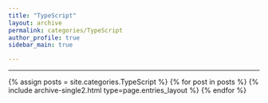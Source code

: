 ```yaml
---
title: "TypeScript"
layout: archive
permalink: categories/TypeScript
author_profile: true
sidebar_main: true

---
```


<!-- 공백이 포함되어 있는 카테고리 이름의 경우 site.categories['a b c'] 이런식으로! -->

***

{% assign posts = site.categories.TypeScript %}
{% for post in posts %} {% include archive-single2.html type=page.entries_layout %} {% endfor %}
